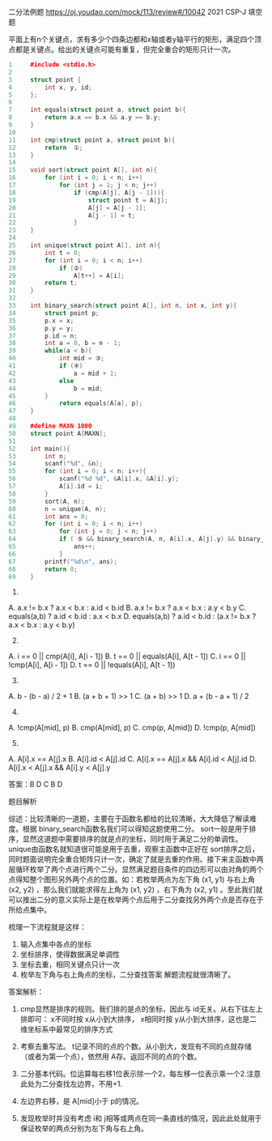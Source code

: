 
二分法例题      https://oj.youdao.com/mock/113/review#/10042     2021 CSP-J 填空题

平面上有n个关键点，求有多少个四条边都和x轴或者y轴平行的矩形，满足四个顶点都是关键点。给出的关键点可能有重复，但完全重合的矩形只计一次。

```cpp
1     #include <stdio.h>
2
3     struct point {
4         int x, y, id;
5     };
6 
7     int equals(struct point a, struct point b){
8         return a.x == b.x && a.y == b.y;
9     }
10
11    int cmp(struct point a, struct point b){
12        return  ①; 
13    }
14
15    void sort(struct point A[], int n){
16        for (int i = 0; i < n; i++)
17            for (int j = 1; j < n; j++)
18                if (cmp(A[j], A[j - 1])){
19                    struct point t = A[j];
20                    A[j] = A[j - 1];
21                    A[j - 1] = t;
22                }
23    }
24
25    int unique(struct point A[], int n){
26        int t = 0;
27        for (int i = 0; i < n; i++)
28            if (②)
29                A[t++] = A[i];
30        return t;
31    }
32
33    int binary_search(struct point A[], int n, int x, int y){
34        struct point p;
35        p.x = x;
36        p.y = y;
37        p.id = n;
38        int a = 0, b = n - 1;
39        while(a < b){
40            int mid = ③;
41            if (④)
42                a = mid + 1;
43            else 
44                b = mid; 
45        }
46            return equals(A[a], p);
47    }
48
49    #define MAXN 1000
50    struct point A[MAXN];
51
52    int main(){
53        int n;
54        scanf("%d", &n);
55        for (int i = 0; i < n; i++){
56            scanf("%d %d", &A[i].x, &A[i].y);
57            A[i].id = i;
58        }
59        sort(A, n);
60        n = unique(A, n);
61        int ans = 0;
62        for (int i = 0; i < n; i++)
63            for (int j = 0; j < n; j++)
64            if ( ⑤ && binary_search(A, n, A[i].x, A[j].y) && binary_search(A, n, A[j].x, A[i].y)){
65                ans++;
66            }
67        printf("%d\n", ans); 
68        return 0;
69    }
```

1.
A. a.x != b.x ? a.x < b.x : a.id < b.id
B. a.x != b.x ? a.x < b.x : a.y < b.y
C. equals(a,b) ? a.id < b.id : a.x < b.x
D. equals(a,b) ? a.id < b.id : (a.x != b.x ? a.x < b.x : a.y < b.y)

2.
A. i == 0 || cmp(A[i], A[i - 1])
B. t == 0 || equals(A[i], A[t - 1])
C. i == 0 || !cmp(A[i], A[i - 1])
D. t == 0 || !equals(A[i], A[t - 1])

3.
A. b - (b - a) / 2 + 1
B. (a + b + 1) >> 1
C. (a + b) >> 1
D. a + (b - a + 1) / 2

4.
A. !cmp(A[mid], p)
B. cmp(A[mid], p)
C. cmp(p, A[mid])
D. !cmp(p, A[mid])

5.
A. A[i].x == A[j].x
B. A[i].id < A[j].id
C. A[i].x == A[j].x && A[i].id < A[j].id
D. A[i].x < A[j].x && A[i].y < A[j].y

答案：B D C B D

题目解析

综述：比较清晰的一道题，主要在于函数名都给的比较清晰，大大降低了解读难度。根据 binary_search函数名我们可以得知这题使用二分。 sort一般是用于排序，显然这道题中需要排序的就是点的坐标，同时用于满足二分的单调性。 unique由函数名就知道很可能是用于去重，观察主函数中正好在 sort排序之后，同时题面说明完全重合矩阵只计一次，确定了就是去重的作用。接下来主函数中两层循环枚举了两个点进行两个二分。显然满足题目条件的四边形可以由对角的两个点得知整个图形另外两个点的位置。如：若枚举两点为左下角 (x1, y1) 与右上角 (x2, y2) ，那么我们就能求得左上角为 (x1, y2) ，右下角为 (x2, y1) 。至此我们就可以推出二分的意义实际上是在枚举两个点后用于二分查找另外两个点是否存在于所给点集中。

梳理一下流程就是这样：

1. 输入点集中各点的坐标
2. 坐标排序，使得数据满足单调性
3. 坐标去重，相同关键点只计一次
4. 枚举左下角与右上角点的坐标，二分查找答案 解题流程就很清晰了。

答案解析：

1. cmp显然是排序的规则。我们排的是点的坐标，因此与 id无关。从右下往左上排即可： x不同时按 x从小到大排序， x相同时按 y从小到大排序，这也是二维坐标系中最常见的排序方式

2. 考察去重写法。 t记录不同的点的个数。从小到大，发现有不同的点就存储（或者为第一个点），依然用 A存。返回不同的点的个数。

3. 二分基本代码。位运算每右移1位表示除一个2，每左移一位表示乘一个2.注意此处为二分查找左边界，不用+1.
4. 左边界右移，是 A[mid]小于 p的情况。
5. 发现枚举时并没有考虑 i和 j相等或两点在同一条直线的情况，因此此处就用于保证枚举的两点分别为左下角与右上角。

